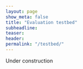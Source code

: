```yaml
---
layout: page
show_meta: false
title: "Evaluation testbed"
subheadline:
teaser:
header:
permalink: "/testbed/"
---
```


Under construction